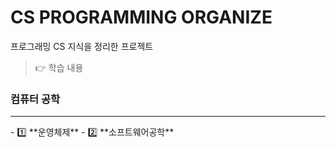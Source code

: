 # CS PROGRAMMING ORGANIZE
 프로그래밍 CS 지식을 정리한 프로젝트
> 👉 학습 내용

### 컴퓨터 공학
<hr>
- 1️⃣ **운영체제**
- 2️⃣ **소프트웨어공학**
